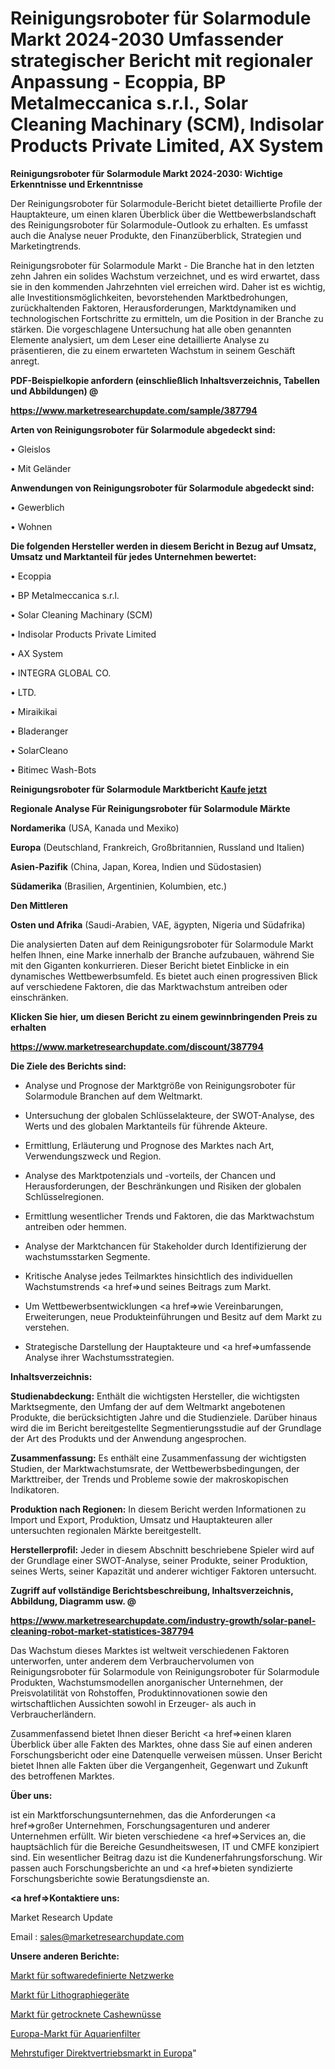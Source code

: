 # Reinigungsroboter für Solarmodule Markt 2024-2030 Umfassender strategischer Bericht mit regionaler Anpassung - Ecoppia, BP Metalmeccanica s.r.l., Solar Cleaning Machinary (SCM), Indisolar Products Private Limited, AX System

<strong>Reinigungsroboter für Solarmodule Markt 2024-2030: Wichtige Erkenntnisse und Erkenntnisse</strong>

Der Reinigungsroboter für Solarmodule-Bericht bietet detaillierte Profile der Hauptakteure, um einen klaren Überblick über die Wettbewerbslandschaft des Reinigungsroboter für Solarmodule-Outlook zu erhalten. Es umfasst auch die Analyse neuer Produkte, den Finanzüberblick, Strategien und Marketingtrends.

Reinigungsroboter für Solarmodule Markt - Die Branche hat in den letzten zehn Jahren ein solides Wachstum verzeichnet, und es wird erwartet, dass sie in den kommenden Jahrzehnten viel erreichen wird. Daher ist es wichtig, alle Investitionsmöglichkeiten, bevorstehenden Marktbedrohungen, zurückhaltenden Faktoren, Herausforderungen, Marktdynamiken und technologischen Fortschritte zu ermitteln, um die Position in der Branche zu stärken. Die vorgeschlagene Untersuchung hat alle oben genannten Elemente analysiert, um dem Leser eine detaillierte Analyse zu präsentieren, die zu einem erwarteten Wachstum in seinem Geschäft anregt.



<strong><b>PDF-Beispielkopie anfordern (einschließlich Inhaltsverzeichnis, Tabellen und Abbildungen) @ </b></strong>

<strong><a href=https://www.marketresearchupdate.com/sample/387794>

<strong>https://www.marketresearchupdate.com/sample/387794</u></a></strong></strong>



<strong>Arten von Reinigungsroboter für Solarmodule abgedeckt sind:</strong>

• Gleislos

• Mit Geländer



<strong>Anwendungen von Reinigungsroboter für Solarmodule abgedeckt sind:</strong>

• Gewerblich

• Wohnen



<strong>Die folgenden Hersteller werden in diesem Bericht in Bezug auf Umsatz, Umsatz und Marktanteil für jedes Unternehmen bewertet:</strong>

• Ecoppia

• BP Metalmeccanica s.r.l.

• Solar Cleaning Machinary (SCM)

• Indisolar Products Private Limited

• AX System

• INTEGRA GLOBAL CO.

• LTD.

• Miraikikai

• Bladeranger

• SolarCleano

• Bitimec Wash-Bots



<strong>Reinigungsroboter für Solarmodule Marktbericht <a href=https://www.marketresearchupdate.com/buynow/387794>Kaufe jetzt</a></strong>



<strong>Regionale Analyse Für Reinigungsroboter für Solarmodule Märkte</strong>



<strong>Nordamerika</strong> (USA, Kanada und Mexiko)



<strong>Europa</strong> (Deutschland, Frankreich, Großbritannien, Russland und Italien)



<strong>Asien-Pazifik</strong> (China, Japan, Korea, Indien und Südostasien)



<strong>Südamerika</strong> (Brasilien, Argentinien, Kolumbien, etc.)



<strong>Den Mittleren</strong> 

<strong>Osten und Afrika</strong> (Saudi-Arabien, VAE, ägypten, Nigeria und Südafrika)

Die analysierten Daten auf dem Reinigungsroboter für Solarmodule Markt helfen Ihnen, eine Marke innerhalb der Branche aufzubauen, während Sie mit den Giganten konkurrieren. Dieser Bericht bietet Einblicke in ein dynamisches Wettbewerbsumfeld. Es bietet auch einen progressiven Blick auf verschiedene Faktoren, die das Marktwachstum antreiben oder einschränken.



<strong>Klicken Sie hier, um diesen Bericht zu einem gewinnbringenden Preis zu erhalten
</strong>

<strong><a href=https://www.marketresearchupdate.com/discount/387794>https://www.marketresearchupdate.com/discount/387794</b></u></strong></a>



<strong>Die Ziele des Berichts sind:</strong>

- Analyse und Prognose der Marktgröße von Reinigungsroboter für Solarmodule Branchen auf dem Weltmarkt.

- Untersuchung der globalen Schlüsselakteure, der SWOT-Analyse, des Werts und des globalen Marktanteils für führende Akteure.

- Ermittlung, Erläuterung und Prognose des Marktes nach Art, Verwendungszweck und Region.

- Analyse des Marktpotenzials und -vorteils, der Chancen und Herausforderungen, der Beschränkungen und Risiken der globalen Schlüsselregionen.

- Ermittlung wesentlicher Trends und Faktoren, die das Marktwachstum antreiben oder hemmen.

- Analyse der Marktchancen für Stakeholder durch Identifizierung der wachstumsstarken Segmente.

- Kritische Analyse jedes Teilmarktes hinsichtlich des individuellen Wachstumstrends <a href=>und</a> seines Beitrags zum Markt.

- Um Wettbewerbsentwicklungen <a href=>wie</a> Vereinbarungen, Erweiterungen, neue Produkteinführungen und Besitz auf dem Markt zu verstehen.

- Strategische Darstellung der Hauptakteure und <a href=>umfas</a>sende Analyse ihrer Wachstumsstrategien.



<strong>Inhaltsverzeichnis:</strong>



<strong>Studienabdeckung:</strong> Enthält die wichtigsten Hersteller, die wichtigsten Marktsegmente, den Umfang der auf dem Weltmarkt angebotenen Produkte, die berücksichtigten Jahre und die Studienziele. Darüber hinaus wird die im Bericht bereitgestellte Segmentierungsstudie auf der Grundlage der Art des Produkts und der Anwendung angesprochen.



<strong>Zusammenfassung:</strong> Es enthält eine Zusammenfassung der wichtigsten Studien, der Marktwachstumsrate, der Wettbewerbsbedingungen, der Markttreiber, der Trends und Probleme sowie der makroskopischen Indikatoren.



<strong>Produktion nach Regionen:</strong> In diesem Bericht werden Informationen zu Import und Export, Produktion, Umsatz und Hauptakteuren aller untersuchten regionalen Märkte bereitgestellt.



<strong>Herstellerprofil:</strong> Jeder in diesem Abschnitt beschriebene Spieler wird auf der Grundlage einer SWOT-Analyse, seiner Produkte, seiner Produktion, seines Werts, seiner Kapazität und anderer wichtiger Faktoren untersucht.



<strong><b>Zugriff auf vollständige Berichtsbeschreibung, Inhaltsverzeichnis, Abbildung, Diagramm usw. @ </b></strong>

<strong><a href=https://www.marketresearchupdate.com/industry-growth/solar-panel-cleaning-robot-market-statistices-387794>https://www.marketresearchupdate.com/industry-growth/solar-panel-cleaning-robot-market-statistices-387794</a></strong>

Das Wachstum dieses Marktes ist weltweit verschiedenen Faktoren unterworfen, unter anderem dem Verbrauchervolumen von Reinigungsroboter für Solarmodule von Reinigungsroboter für Solarmodule Produkten, Wachstumsmodellen anorganischer Unternehmen, der Preisvolatilität von Rohstoffen, Produktinnovationen sowie den wirtschaftlichen Aussichten sowohl in Erzeuger- als auch in Verbraucherländern.

Zusammenfassend bietet Ihnen dieser Bericht <a href=>einen</a> klaren Überblick über alle Fakten des Marktes, ohne dass Sie auf einen anderen Forschungsbericht oder eine Datenquelle verweisen müssen. Unser Bericht bietet Ihnen alle Fakten über die Vergangenheit, Gegenwart und Zukunft des betroffenen Marktes.



<strong>Über uns:</strong>

 ist ein Marktforschungsunternehmen, das die Anforderungen <a href=>großer</a> Unternehmen, Forschungsagenturen und anderer Unternehmen erfüllt. Wir bieten verschiedene <a href=>Services</a> an, die hauptsächlich für die Bereiche Gesundheitswesen, IT und CMFE konzipiert sind. Ein wesentlicher Beitrag dazu ist die Kundenerfahrungsforschung. Wir passen auch Forschungsberichte an und <a href=>bieten</a> syndizierte Forschungsberichte sowie Beratungsdienste an.



<strong><a href=>Kontaktiere uns:</a></strong>

Market Research Update

Email : sales@marketresearchupdate.com



<strong>Unsere anderen Berichte:</strong>

<a href=https://www.linkedin.com/pulse/software-defined-networking-market-size-growth>Markt für softwaredefinierte Netzwerke</a>

<a href=https://www.linkedin.com/pulse/lithography-equipment-market-size-emerging-trends>Markt für Lithographiegeräte</a>

<a href=https://www.linkedin.com/pulse/dried-cashew-nut-snack-market-research-report>Markt für getrocknete Cashewnüsse</a>

<a href=https://www.linkedin.com/pulse/europe-aquarium-filter-market-witness-huge-growth-2030>Europa-Markt für Aquarienfilter</a>

<a href=https://www.linkedin.com/pulse/europe-direct-selling-multi-level-market-2023-qvdgf/>Mehrstufiger Direktvertriebsmarkt in Europa</a>"

